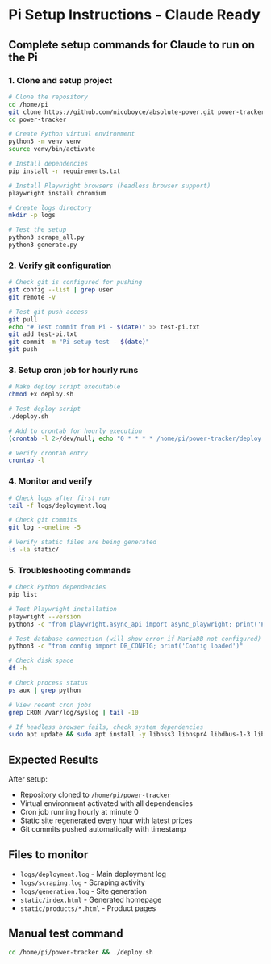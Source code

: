 # Pi Setup Instructions - Claude Ready

## Complete setup commands for Claude to run on the Pi

### 1. Clone and setup project
```bash
# Clone the repository
cd /home/pi
git clone https://github.com/nicoboyce/absolute-power.git power-tracker
cd power-tracker

# Create Python virtual environment
python3 -m venv venv
source venv/bin/activate

# Install dependencies
pip install -r requirements.txt

# Install Playwright browsers (headless browser support)
playwright install chromium

# Create logs directory
mkdir -p logs

# Test the setup
python3 scrape_all.py
python3 generate.py
```

### 2. Verify git configuration
```bash
# Check git is configured for pushing
git config --list | grep user
git remote -v

# Test git push access
git pull
echo "# Test commit from Pi - $(date)" >> test-pi.txt
git add test-pi.txt
git commit -m "Pi setup test - $(date)"
git push
```

### 3. Setup cron job for hourly runs
```bash
# Make deploy script executable
chmod +x deploy.sh

# Test deploy script
./deploy.sh

# Add to crontab for hourly execution
(crontab -l 2>/dev/null; echo "0 * * * * /home/pi/power-tracker/deploy.sh") | crontab -

# Verify crontab entry
crontab -l
```

### 4. Monitor and verify
```bash
# Check logs after first run
tail -f logs/deployment.log

# Check git commits
git log --oneline -5

# Verify static files are being generated
ls -la static/
```

### 5. Troubleshooting commands
```bash
# Check Python dependencies
pip list

# Test Playwright installation
playwright --version
python3 -c "from playwright.async_api import async_playwright; print('Playwright OK')"

# Test database connection (will show error if MariaDB not configured)
python3 -c "from config import DB_CONFIG; print('Config loaded')"

# Check disk space
df -h

# Check process status
ps aux | grep python

# View recent cron jobs
grep CRON /var/log/syslog | tail -10

# If headless browser fails, check system dependencies
sudo apt update && sudo apt install -y libnss3 libnspr4 libdbus-1-3 libatk1.0-0 libdrm2 libxkbcommon0 libatspi2.0-0
```

## Expected Results

After setup:
- Repository cloned to `/home/pi/power-tracker`
- Virtual environment activated with all dependencies
- Cron job running hourly at minute 0
- Static site regenerated every hour with latest prices
- Git commits pushed automatically with timestamp

## Files to monitor
- `logs/deployment.log` - Main deployment log
- `logs/scraping.log` - Scraping activity  
- `logs/generation.log` - Site generation
- `static/index.html` - Generated homepage
- `static/products/*.html` - Product pages

## Manual test command
```bash
cd /home/pi/power-tracker && ./deploy.sh
```